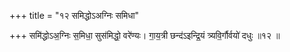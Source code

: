 +++
title = "१२ समिद्धोऽअग्निः समिधा"

+++
समि॑द्धोऽअ॒ग्निः स॒मिधा॒ सुस॑मिद्धो॒ वरे॑ण्यः। गा॒य॒त्री छन्द॑ऽइन्द्रि॒यं त्र्यवि॒र्गौर्वयो॑ दधुः ॥१२ ॥